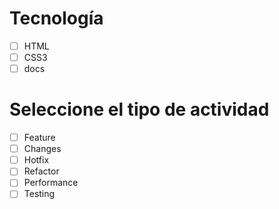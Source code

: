# Tecnología
 - [ ] HTML
 - [ ] CSS3
 - [ ] docs
 
# Seleccione el tipo de actividad
 - [ ] Feature
 - [ ] Changes
 - [ ] Hotfix
 - [ ] Refactor
 - [ ] Performance
 - [ ] Testing
